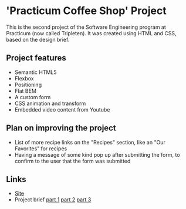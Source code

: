 # 'Practicum Coffee Shop' Project

This is the second project of the Software Engineering program at Practicum (now called Tripleten). It was created using HTML and CSS, based on the design brief.

## Project features

- Semantic HTML5
- Flexbox
- Positioning
- Flat BEM
- A custom form
- CSS animation and transform
- Embedded video content from Youtube

## Plan on improving the project

- List of more recipe links on the "Recipes" section, like an "Our Favorites" for recipes
- Having a message of some kind pop up after submitting the form, to confirm to the user that the form was submitted

## Links

- [Site](https://toriroe.github.io/se_project_coffeeshop/)
- Project brief [part 1](https://practicum-content.s3.us-west-1.amazonaws.com/web-developer/project-2/project-2-stage-2-brief.pdf) [part 2](https://practicum-content.s3.us-west-1.amazonaws.com/web-developer/project-2/project-2-stage-3-brief.pdf) [part 3](https://practicum-content.s3.us-west-1.amazonaws.com/web-developer/project-2/project-2-stage-4-brief.pdf)
